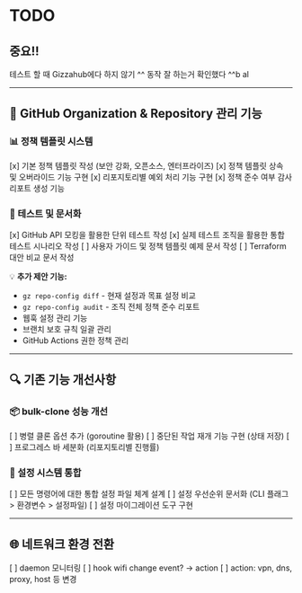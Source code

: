 # TODO

## 중요!!
테스트 할 때 Gizzahub에다 하지 않기 ^^
동작 잘 하는거 확인했다 ^^b al

---

## 🚀 GitHub Organization & Repository 관리 기능

### 📊 정책 템플릿 시스템
[x] 기본 정책 템플릿 작성 (보안 강화, 오픈소스, 엔터프라이즈)
[x] 정책 템플릿 상속 및 오버라이드 기능 구현
[x] 리포지토리별 예외 처리 기능 구현
[x] 정책 준수 여부 감사 리포트 생성 기능

### 🧪 테스트 및 문서화
[x] GitHub API 모킹을 활용한 단위 테스트 작성
[x] 실제 테스트 조직을 활용한 통합 테스트 시나리오 작성
[ ] 사용자 가이드 및 정책 템플릿 예제 문서 작성
[ ] Terraform 대안 비교 문서 작성

💡 **추가 제안 기능:**
- `gz repo-config diff` - 현재 설정과 목표 설정 비교
- `gz repo-config audit` - 조직 전체 정책 준수 리포트
- 웹훅 설정 관리 기능
- 브랜치 보호 규칙 일괄 관리
- GitHub Actions 권한 정책 관리

---

## 🔍 기존 기능 개선사항

### 📦 bulk-clone 성능 개선
[ ] 병렬 클론 옵션 추가 (goroutine 활용)
[ ] 중단된 작업 재개 기능 구현 (상태 저장)
[ ] 프로그레스 바 세분화 (리포지토리별 진행률)

### 🔧 설정 시스템 통합
[ ] 모든 명령어에 대한 통합 설정 파일 체계 설계
[ ] 설정 우선순위 문서화 (CLI 플래그 > 환경변수 > 설정파일)
[ ] 설정 마이그레이션 도구 구현

---

## 🌐 네트워크 환경 전환
[ ] daemon 모니터링
[ ] hook wifi change event? -> action
[ ] action: vpn, dns, proxy, host 등 변경
